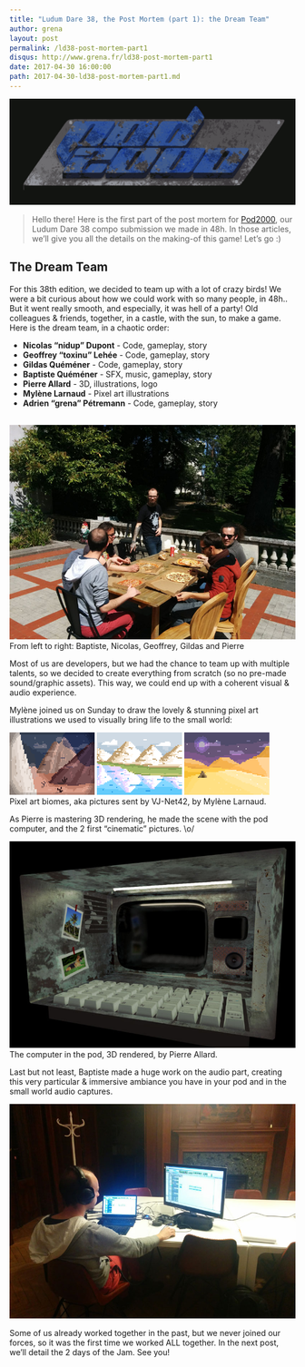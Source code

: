 ```yaml
---
title: "Ludum Dare 38, the Post Mortem (part 1): the Dream Team"
author: grena
layout: post
permalink: /ld38-post-mortem-part1
disqus: http://www.grena.fr/ld38-post-mortem-part1
date: 2017-04-30 16:00:00
path: 2017-04-30-ld38-post-mortem-part1.md
---
```


<div class="img-legend">
    <img src="/assets/img/posts/ld38-logo.gif" class="img-thumbnail ">
</div>

> Hello there! Here is the first part of the post mortem for [Pod2000](https://ldjam.com/events/ludum-dare/38/pod2000), our Ludum Dare 38 compo submission we made in 48h. 
In those articles, we’ll give you all the details on the making-of this game! Let’s go :)

## The Dream Team
For this 38th edition, we decided to team up with a lot of crazy birds! 
We were a bit curious about how we could work with so many people, in 48h.. 
But it went really smooth, and especially, it was hell of a party! Old colleagues & friends, together, in a castle, with the sun, to make a game. 
Here is the dream team, in a chaotic order:

- **Nicolas “nidup” Dupont** - Code, gameplay, story
- **Geoffrey “toxinu” Lehée** - Code, gameplay, story
- **Gildas Quéméner** - Code, gameplay, story
- **Baptiste Quéméner** - SFX, music, gameplay, story
- **Pierre Allard** - 3D, illustrations, logo
- **Mylène Larnaud** - Pixel art illustrations
- **Adrien “grena” Pétremann** - Code, gameplay, story

<div class="img-legend" style="margin-top: 30px;">
    <img src="/assets/img/posts/ld38-pizzas.jpg" class="img-thumbnail ">
    <span>From left to right: Baptiste, Nicolas, Geoffrey, Gildas and Pierre</span>
</div>

Most of us are developers, but we had the chance to team up with multiple talents, so we decided to create everything from scratch (so no pre-made sound/graphic assets). 
This way, we could end up with a coherent visual & audio experience. 

Mylène joined us on Sunday to draw the lovely & stunning pixel art illustrations we used to visually bring life to the small world:

<div class="img-legend">
    <img style="display: inline !important;" src="/assets/img/posts/ld38-rocky-mountain.png" class="img-thumbnail ">
    <img style="display: inline !important;" src="/assets/img/posts/ld38-ice-field.png" class="img-thumbnail ">
    <img style="display: inline !important;" src="/assets/img/posts/ld38-sand-desert.png" class="img-thumbnail ">
    <span style="display: block !important;">Pixel art biomes, aka pictures sent by VJ-Net42, by Mylène Larnaud.</span>
</div>

As Pierre is mastering 3D rendering, he made the scene with the pod computer, and the 2 first “cinematic” pictures. \o/

<div class="img-legend">
    <img src="/assets/img/posts/ld38-3d-computer.jpg" class="img-thumbnail ">
    <span>The computer in the pod, 3D rendered, by Pierre Allard.</span>
</div>

Last but not least, Baptiste made a huge work on the audio part, creating this very particular & immersive ambiance you have in your pod and in the small world audio captures.

<div class="img-legend">
    <img src="/assets/img/posts/ld38-baptiste.jpg" class="img-thumbnail ">
</div>

Some of us already worked together in the past, but we never joined our forces, so it was the first time we worked ALL together. In the next post, we’ll detail the 2 days of the Jam. See you!
